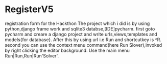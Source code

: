 # RegisterV5
registration form for the Hackthon 
The project which i did is by using python,django frame work and sqlite3 databse,[IDE]pycharm.
first goto pycharm and creare a django project and write urls,views,templates and models{for database}.
After this by using url i.e Run and shortcutkey is ^R. 
second you can use the context menu command(here Run Slover),invoked by right clicking the editor background.
Use the main menu Run|Run,Run|Run'Solver'.
